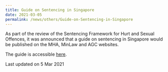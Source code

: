 ```yaml
---
title: Guide on Sentencing in Singapore
date: 2021-03-05
permalink: /news/others/Guide-on-Sentencing-in-Singapore
---
```


As part of the review of the Sentencing Framework for Hurt and Sexual Offences, it was announced that a guide on sentencing in Singapore would be published on the MHA, MinLaw and AGC websites.

The guide is accessible [here](/files/news/others/Guide_on_Sentencing_in_Singapore.pdf).


<p class="right-side-updated">Last updated on 5 Mar 2021</p>

